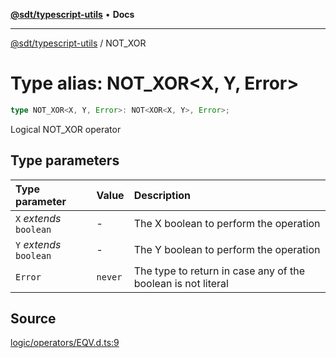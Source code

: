 [**@sdt/typescript-utils**](../README.md) • **Docs**

***

[@sdt/typescript-utils](../globals.md) / NOT\_XOR

# Type alias: NOT\_XOR\<X, Y, Error\>

```ts
type NOT_XOR<X, Y, Error>: NOT<XOR<X, Y>, Error>;
```

Logical NOT_XOR operator

## Type parameters

| Type parameter | Value | Description |
| :------ | :------ | :------ |
| `X` *extends* `boolean` | - | The X boolean to perform the operation |
| `Y` *extends* `boolean` | - | The Y boolean to perform the operation |
| `Error` | `never` | The type to return in case any of the boolean is not literal |

## Source

[logic/operators/EQV.d.ts:9](https://github.com/sylvaindethier/typescript-utils/blob/83679697f5d7fa0b2956157cf34be5813a5e5434/types/logic/operators/EQV.d.ts#L9)
